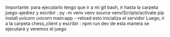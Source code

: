 Importante: 
para ejecutarlo tengo que ir a mi git bash, ir hasta la carpeta juego-ajedrez y escribir : 
py -m venv venv
source venv/Scripts/actívate
pip install uvicorn
uvicorn main:app --reload
esto inicializa el servidor
Luego, ir a la carpeta chess_client y escribir : npm run dev
de esta manera se ejecutará y veremos el juego
